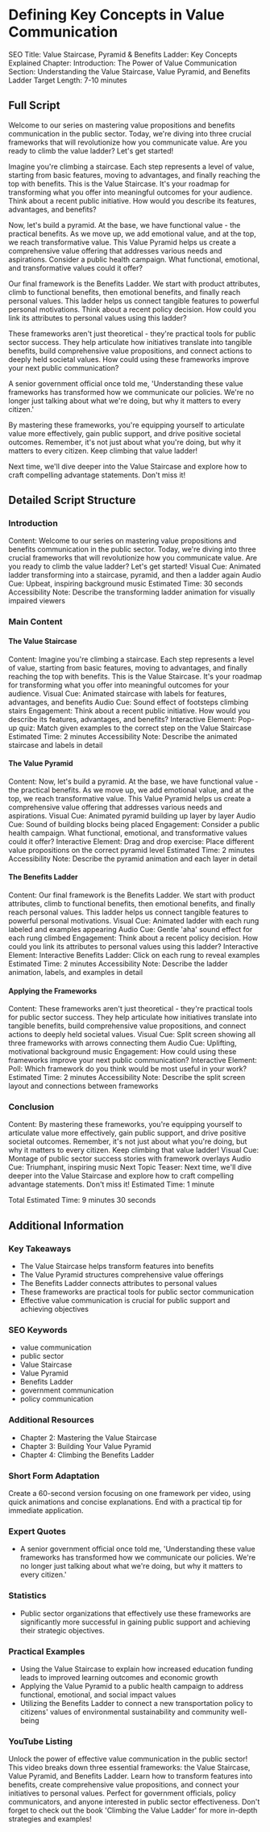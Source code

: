 # Defining Key Concepts in Value Communication

SEO Title: Value Staircase, Pyramid & Benefits Ladder: Key Concepts Explained
Chapter: Introduction: The Power of Value Communication
Section: Understanding the Value Staircase, Value Pyramid, and Benefits Ladder
Target Length: 7-10 minutes

## Full Script

Welcome to our series on mastering value propositions and benefits communication in the public sector. Today, we're diving into three crucial frameworks that will revolutionize how you communicate value. Are you ready to climb the value ladder? Let's get started!

Imagine you're climbing a staircase. Each step represents a level of value, starting from basic features, moving to advantages, and finally reaching the top with benefits. This is the Value Staircase. It's your roadmap for transforming what you offer into meaningful outcomes for your audience. Think about a recent public initiative. How would you describe its features, advantages, and benefits?

Now, let's build a pyramid. At the base, we have functional value - the practical benefits. As we move up, we add emotional value, and at the top, we reach transformative value. This Value Pyramid helps us create a comprehensive value offering that addresses various needs and aspirations. Consider a public health campaign. What functional, emotional, and transformative values could it offer?

Our final framework is the Benefits Ladder. We start with product attributes, climb to functional benefits, then emotional benefits, and finally reach personal values. This ladder helps us connect tangible features to powerful personal motivations. Think about a recent policy decision. How could you link its attributes to personal values using this ladder?

These frameworks aren't just theoretical - they're practical tools for public sector success. They help articulate how initiatives translate into tangible benefits, build comprehensive value propositions, and connect actions to deeply held societal values. How could using these frameworks improve your next public communication?

A senior government official once told me, 'Understanding these value frameworks has transformed how we communicate our policies. We're no longer just talking about what we're doing, but why it matters to every citizen.'

By mastering these frameworks, you're equipping yourself to articulate value more effectively, gain public support, and drive positive societal outcomes. Remember, it's not just about what you're doing, but why it matters to every citizen. Keep climbing that value ladder!

Next time, we'll dive deeper into the Value Staircase and explore how to craft compelling advantage statements. Don't miss it!

## Detailed Script Structure

### Introduction

Content: Welcome to our series on mastering value propositions and benefits communication in the public sector. Today, we're diving into three crucial frameworks that will revolutionize how you communicate value. Are you ready to climb the value ladder? Let's get started!
Visual Cue: Animated ladder transforming into a staircase, pyramid, and then a ladder again
Audio Cue: Upbeat, inspiring background music
Estimated Time: 30 seconds
Accessibility Note: Describe the transforming ladder animation for visually impaired viewers

### Main Content

#### The Value Staircase

Content: Imagine you're climbing a staircase. Each step represents a level of value, starting from basic features, moving to advantages, and finally reaching the top with benefits. This is the Value Staircase. It's your roadmap for transforming what you offer into meaningful outcomes for your audience.
Visual Cue: Animated staircase with labels for features, advantages, and benefits
Audio Cue: Sound effect of footsteps climbing stairs
Engagement: Think about a recent public initiative. How would you describe its features, advantages, and benefits?
Interactive Element: Pop-up quiz: Match given examples to the correct step on the Value Staircase
Estimated Time: 2 minutes
Accessibility Note: Describe the animated staircase and labels in detail

#### The Value Pyramid

Content: Now, let's build a pyramid. At the base, we have functional value - the practical benefits. As we move up, we add emotional value, and at the top, we reach transformative value. This Value Pyramid helps us create a comprehensive value offering that addresses various needs and aspirations.
Visual Cue: Animated pyramid building up layer by layer
Audio Cue: Sound of building blocks being placed
Engagement: Consider a public health campaign. What functional, emotional, and transformative values could it offer?
Interactive Element: Drag and drop exercise: Place different value propositions on the correct pyramid level
Estimated Time: 2 minutes
Accessibility Note: Describe the pyramid animation and each layer in detail

#### The Benefits Ladder

Content: Our final framework is the Benefits Ladder. We start with product attributes, climb to functional benefits, then emotional benefits, and finally reach personal values. This ladder helps us connect tangible features to powerful personal motivations.
Visual Cue: Animated ladder with each rung labeled and examples appearing
Audio Cue: Gentle 'aha' sound effect for each rung climbed
Engagement: Think about a recent policy decision. How could you link its attributes to personal values using this ladder?
Interactive Element: Interactive Benefits Ladder: Click on each rung to reveal examples
Estimated Time: 2 minutes
Accessibility Note: Describe the ladder animation, labels, and examples in detail

#### Applying the Frameworks

Content: These frameworks aren't just theoretical - they're practical tools for public sector success. They help articulate how initiatives translate into tangible benefits, build comprehensive value propositions, and connect actions to deeply held societal values.
Visual Cue: Split screen showing all three frameworks with arrows connecting them
Audio Cue: Uplifting, motivational background music
Engagement: How could using these frameworks improve your next public communication?
Interactive Element: Poll: Which framework do you think would be most useful in your work?
Estimated Time: 2 minutes
Accessibility Note: Describe the split screen layout and connections between frameworks

### Conclusion

Content: By mastering these frameworks, you're equipping yourself to articulate value more effectively, gain public support, and drive positive societal outcomes. Remember, it's not just about what you're doing, but why it matters to every citizen. Keep climbing that value ladder!
Visual Cue: Montage of public sector success stories with framework overlays
Audio Cue: Triumphant, inspiring music
Next Topic Teaser: Next time, we'll dive deeper into the Value Staircase and explore how to craft compelling advantage statements. Don't miss it!
Estimated Time: 1 minute

Total Estimated Time: 9 minutes 30 seconds

## Additional Information

### Key Takeaways
- The Value Staircase helps transform features into benefits
- The Value Pyramid structures comprehensive value offerings
- The Benefits Ladder connects attributes to personal values
- These frameworks are practical tools for public sector communication
- Effective value communication is crucial for public support and achieving objectives

### SEO Keywords
- value communication
- public sector
- Value Staircase
- Value Pyramid
- Benefits Ladder
- government communication
- policy communication

### Additional Resources
- Chapter 2: Mastering the Value Staircase
- Chapter 3: Building Your Value Pyramid
- Chapter 4: Climbing the Benefits Ladder

### Short Form Adaptation
Create a 60-second version focusing on one framework per video, using quick animations and concise explanations. End with a practical tip for immediate application.

### Expert Quotes
- A senior government official once told me, 'Understanding these value frameworks has transformed how we communicate our policies. We're no longer just talking about what we're doing, but why it matters to every citizen.'

### Statistics
- Public sector organizations that effectively use these frameworks are significantly more successful in gaining public support and achieving their strategic objectives.

### Practical Examples
- Using the Value Staircase to explain how increased education funding leads to improved learning outcomes and economic growth
- Applying the Value Pyramid to a public health campaign to address functional, emotional, and social impact values
- Utilizing the Benefits Ladder to connect a new transportation policy to citizens' values of environmental sustainability and community well-being

### YouTube Listing
Unlock the power of effective value communication in the public sector! This video breaks down three essential frameworks: the Value Staircase, Value Pyramid, and Benefits Ladder. Learn how to transform features into benefits, create comprehensive value propositions, and connect your initiatives to personal values. Perfect for government officials, policy communicators, and anyone interested in public sector effectiveness. Don't forget to check out the book 'Climbing the Value Ladder' for more in-depth strategies and examples!
